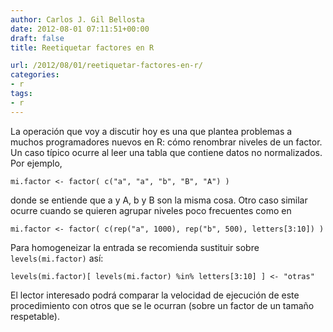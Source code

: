 ```yaml
---
author: Carlos J. Gil Bellosta
date: 2012-08-01 07:11:51+00:00
draft: false
title: Reetiquetar factores en R

url: /2012/08/01/reetiquetar-factores-en-r/
categories:
- r
tags:
- r
---
```


La operación que voy a discutir hoy es una que plantea problemas a muchos programadores nuevos en R: cómo renombrar niveles de un factor. Un caso típico ocurre al leer una tabla que contiene datos no normalizados. Por ejemplo,



    mi.factor <- factor( c("a", "a", "b", "B", "A") )



donde se entiende que a y A, b y B son la misma cosa. Otro caso similar ocurre cuando se quieren agrupar niveles poco frecuentes como en



    mi.factor <- factor( c(rep("a", 1000), rep("b", 500), letters[3:10]) )



Para homogeneizar la entrada se recomienda sustituir sobre `levels(mi.factor)` así:



    levels(mi.factor)[ levels(mi.factor) %in% letters[3:10] ] <- "otras"



El lector interesado podrá comparar la velocidad de ejecución de este procedimiento con otros que se le ocurran (sobre un factor de un tamaño respetable).
